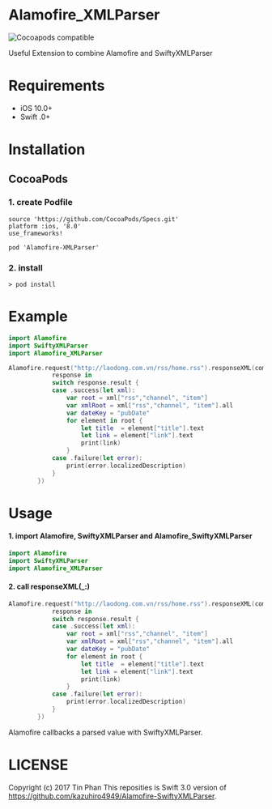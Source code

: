 # Alamofire_XMLParser

![Cocoapods compatible](https://cocoapod-badges.herokuapp.com/v/Alamofire-SwiftyXMLParser/badge.png)


Useful Extension to combine Alamofire and SwiftyXMLParser
# Requirements
* iOS 10.0+
* Swift .0+

# Installation
## CocoaPods

### 1. create Podfile
```
source 'https://github.com/CocoaPods/Specs.git'
platform :ios, '8.0'
use_frameworks!

pod 'Alamofire-XMLParser'
```

### 2. install
```
> pod install
````

# Example

```swift
import Alamofire
import SwiftyXMLParser
import Alamofire_XMLParser

Alamofire.request("http://laodong.com.vn/rss/home.rss").responseXML(completionHandler: {
            response in
            switch response.result {
            case .success(let xml):
                var root = xml["rss","channel", "item"]
                var xmlRoot = xml["rss","channel", "item"].all
                var dateKey = "pubDate"
                for element in root {
                    let title  = element["title"].text
                    let link = element["link"].text
                    print(link)
                }
            case .failure(let error):
                print(error.localizedDescription)
            }
        })

```

# Usage
#### 1. import Alamofire, SwiftyXMLParser and Alamofire_SwiftyXMLParser
```swift
import Alamofire
import SwiftyXMLParser
import Alamofire_XMLParser
```
#### 2. call responseXML(_:)
```swift
Alamofire.request("http://laodong.com.vn/rss/home.rss").responseXML(completionHandler: {
            response in
            switch response.result {
            case .success(let xml):
                var root = xml["rss","channel", "item"]
                var xmlRoot = xml["rss","channel", "item"].all
                var dateKey = "pubDate"
                for element in root {
                    let title  = element["title"].text
                    let link = element["link"].text
                    print(link)
                }
            case .failure(let error):
                print(error.localizedDescription)
            }
        })

```

Alamofire callbacks a parsed value with SwiftyXMLParser.

# LICENSE
Copyright (c) 2017 Tin Phan
This reposities is Swift 3.0 version of https://github.com/kazuhiro4949/Alamofire-SwiftyXMLParser.
